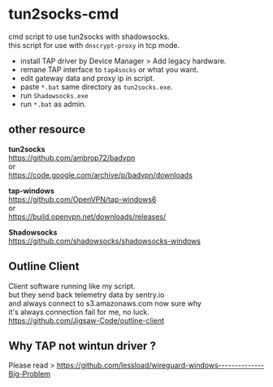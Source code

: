# tun2socks-cmd
cmd script to use tun2socks with shadowsocks.<br/>
this script for use with `dnscrypt-proxy` in tcp mode.
- install TAP driver by Device Manager > Add legacy hardware.
- remane TAP interface to `tap4socks` or what you want.
- edit gateway data and proxy ip in script.
- paste `*.bat` same directory as `tun2socks.exe`.
- run `Shadowsocks.exe`
- run `*.bat` as admin.

## other resource
__tun2socks__<br/>
https://github.com/ambrop72/badvpn<br/>
or<br/>
https://code.google.com/archive/p/badvpn/downloads<br/>

__tap-windows__<br/>
https://github.com/OpenVPN/tap-windows6<br/>
or<br/>
https://build.openvpn.net/downloads/releases/<br/>

__Shadowsocks__<br/>
https://github.com/shadowsocks/shadowsocks-windows<br/>


## Outline Client
Client software running like my script.<br/>
but they send back telemetry data by sentry.io<br/>
and always connect to s3.amazonaws.com now sure why<br/>
it's always connection fail for me, no luck.<br/>
https://github.com/Jigsaw-Code/outline-client

## Why TAP not wintun driver ?
Please read > https://github.com/lessload/wireguard-windows--------------Big-Problem
